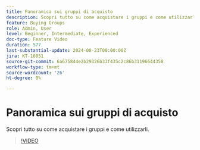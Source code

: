 ```yaml
---
title: Panoramica sui gruppi di acquisto
description: Scopri tutto su come acquistare i gruppi e come utilizzarli.
feature: Buying Groups
role: Admin, User
level: Beginner, Intermediate, Experienced
doc-type: Feature Video
duration: 577
last-substantial-update: 2024-08-23T00:00:00Z
jira: KT-16051
source-git-commit: 6a675844e2b29326b33f435c2c86b31196644358
workflow-type: tm+mt
source-wordcount: '26'
ht-degree: 0%

---
```



# Panoramica sui gruppi di acquisto

Scopri tutto su come acquistare i gruppi e come utilizzarli.

>[!VIDEO](https://video.tv.adobe.com/v/3452945/?learn=on&captions=ita)
